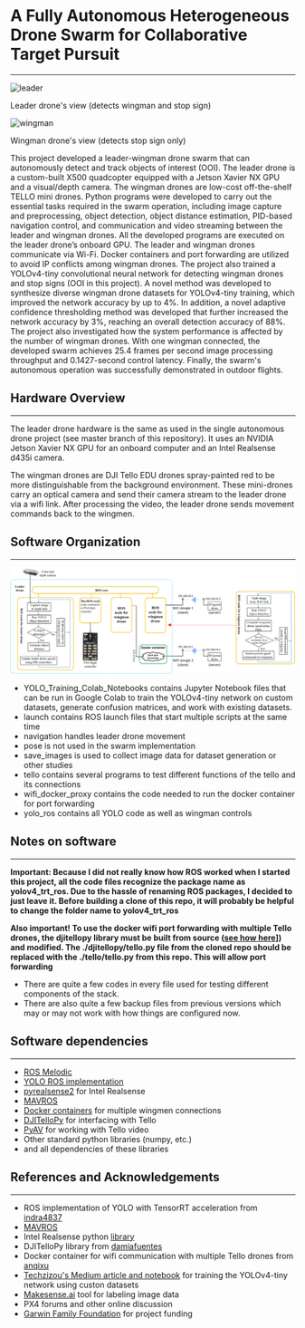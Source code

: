 # A Fully Autonomous Heterogeneous Drone Swarm for Collaborative Target Pursuit
---
![leader](leader.gif)

Leader drone's view (detects wingman and stop sign)

![wingman](wingman.gif) 

Wingman drone's view (detects stop sign only)


This project developed a leader-wingman drone swarm that can autonomously detect and track objects of interest (OOI). The leader drone is a custom-built X500 quadcopter equipped with a Jetson Xavier NX GPU and a visual/depth camera. The wingman drones are low-cost off-the-shelf TELLO mini drones. Python programs were developed to carry out the essential tasks required in the swarm operation, including image capture and preprocessing, object detection, object distance estimation, PID-based navigation control, and communication and video streaming between the leader and wingman drones. All the developed programs are executed on the leader drone’s onboard GPU. The leader and wingman drones communicate via Wi-Fi. Docker containers and port forwarding are utilized to avoid IP conflicts among wingman drones. The project also trained a YOLOv4-tiny convolutional neural network for detecting wingman drones and stop signs (OOI in this project). A novel method was developed to synthesize diverse wingman drone datasets for YOLOv4-tiny training, which improved the network accuracy by up to 4%. In addition, a novel adaptive confidence thresholding method was developed that further increased the network accuracy by 3%, reaching an overall detection accuracy of 88%. The project also investigated how the system performance is affected by the number of wingman drones. With one wingman connected, the developed swarm achieves 25.4 frames per second image processing throughput and 0.1427-second control latency. Finally, the swarm's autonomous operation was successfully demonstrated in outdoor flights.
## Hardware Overview
---
The leader drone hardware is the same as used in the single autonomous drone project (see master branch of this repository). It uses an NVIDIA Jetson Xavier NX GPU for an onboard computer and an Intel Realsense d435i camera.

The wingman drones are DJI Tello EDU drones spray-painted red to be more distinguishable from the background environment. These mini-drones carry an optical camera and send their camera stream to the leader drone via a wifi link. After processing the video, the leader drone sends movement commands back to the wingmen. 

## Software Organization
---
![flowchart](software3.png)
- YOLO_Training_Colab_Notebooks contains Jupyter Notebook files that can be run in Google Colab to train the YOLOv4-tiny network on custom datasets, generate confusion matrices, and work with existing datasets.
- launch contains ROS launch files that start multiple scripts at the same time
- navigation handles leader drone movement
- pose is not used in the swarm implementation
- save_images is used to collect image data for dataset generation or other studies
- tello contains several programs to test different functions of the tello and its connections
- wifi_docker_proxy contains the code needed to run the docker container for port forwarding
- yolo_ros contains all YOLO code as well as wingman controls

## Notes on software
---
**Important: Because I did not really know how ROS worked when I started this project, all the code files recognize the package name as yolov4_trt_ros. Due to the hassle of renaming ROS packages, I decided to just leave it. Before building a clone of this repo, it will probably be helpful to change the folder name to yolov4_trt_ros**

**Also important! To use the docker wifi port forwarding with multiple Tello drones, the djitellopy library must be built from source ([see how here](https://github.com/damiafuentes/DJITelloPy/tree/master)]) and modified. The ./djitellopy/tello.py file from the cloned repo should be replaced with the ./tello/tello.py from this repo. This will allow port forwarding**

- There are quite a few codes in every file used for testing different components of the stack.
- There are also quite a few backup files from previous versions which may or may not work with how things are configured now.
  
## Software dependencies
---
- [ROS Melodic](http://wiki.ros.org/melodic) 
- [YOLO ROS implementation](https://github.com/indra4837/yolov4_trt_ros)
- [pyrealsense2](https://lieuzhenghong.com/how_to_install_librealsense_on_the_jetson_nx/) for Intel Realsense
- [MAVROS](https://docs.px4.io/v1.12/en/ros/mavros_installation.html)
- [Docker containers](https://www.docker.com/) for multiple wingmen connections
- [DJITelloPy](https://github.com/damiafuentes/DJITelloPy/tree/master) for interfacing with Tello
- [PyAV](https://pypi.org/project/av/) for working with Tello video
- Other standard python libraries (numpy, etc.)
- and all dependencies of these libraries

## References and Acknowledgements
---
- ROS implementation of YOLO with TensorRT acceleration from [indra4837](https://github.com/indra4837/yolov4_trt_ros)
- [MAVROS](http://wiki.ros.org/mavros)
- Intel Realsense python [library](https://github.com/IntelRealSense/librealsense)
- DJITelloPy library from [damiafuentes](https://github.com/damiafuentes/DJITelloPy)
- Docker container for wifi communication with multiple Tello drones from [anqixu](https://github.com/anqixu/tello_driver)
- [Techzizou's Medium article and notebook](https://medium.com/analytics-vidhya/train-a-custom-yolov4-tiny-object-detector-using-google-colab-b58be08c9593) for training the YOLOv4-tiny network using custon datasets
- [Makesense.ai](makesense.ai) tool for labeling image data
- PX4 forums and other online discussion
- [Garwin Family Foundation](https://garwinfamilyfoundation.org/) for project funding
